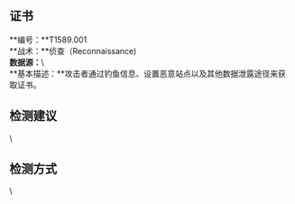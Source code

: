 ## 证书  
**编号：**T1589.001  
**战术：**侦查（Reconnaissance)  
**数据源：**\  
**基本描述：**攻击者通过钓鱼信息、设置恶意站点以及其他数据泄露途径来获取证书。  
## 检测建议  
\  
## 检测方式  
\